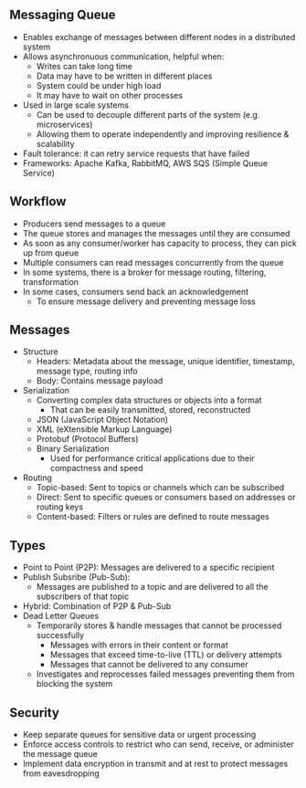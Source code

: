 ## Messaging Queue
- Enables exchange of messages between different nodes in a distributed system
- Allows asynchronuous communication, helpful when:
  - Writes can take long time
  - Data may have to be written in different places
  - System could be under high load
  - It may have to wait on other processes
- Used in large scale systems
  - Can be used to decouple different parts of the system (e.g. microservices)
  - Allowing them to operate independently and improving resilience & scalability
- Fault tolerance: it can retry service requests that have failed
- Frameworks: Apache Kafka, RabbitMQ, AWS SQS (Simple Queue Service)

## Workflow
- Producers send messages to a queue
- The queue stores and manages the messages until they are consumed
- As soon as any consumer/worker has capacity to process, they can pick up from queue
- Multiple consumers can read messages concurrently from the queue
- In some systems, there is a broker for message routing, filtering, transformation
- In some cases, consumers send back an acknowledgement
  - To ensure message delivery and preventing message loss

## Messages
- Structure
  - Headers: Metadata about the message, unique identifier, timestamp, message type, routing info
  - Body: Contains message payload
- Serialization
  - Converting complex data structures or objects into a format
    - That can be easily transmitted, stored, reconstructed
  - JSON (JavaScript Object Notation)
  - XML (eXtensible Markup Language)
  - Protobuf (Protocol Buffers)
  - Binary Serialization
    - Used for performance critical applications due to their compactness and speed
- Routing
  - Topic-based: Sent to topics or channels which can be subscribed
  - Direct: Sent to specific queues or consumers based on addresses or routing keys
  - Content-based: Filters or rules are defined to route messages

## Types
- Point to Point (P2P): Messages are delivered to a specific recipient
- Publish Subsribe (Pub-Sub):
  - Messages are published to a topic and are delivered to all the subscribers of that topic
- Hybrid: Combination of P2P & Pub-Sub
- Dead Letter Queues
  - Temporarily stores & handle messages that cannot be processed successfully
    - Messages with errors in their content or format
    - Messages that exceed time-to-live (TTL) or delivery attempts
    - Messages that cannot be delivered to any consumer
  - Investigates and reprocesses failed messages preventing them from blocking the system

## Security
- Keep separate queues for sensitive data or urgent processing
- Enforce access controls to restrict who can send, receive, or administer the message queue
- Implement data encryption in transmit and at rest to protect messages from eavesdropping
